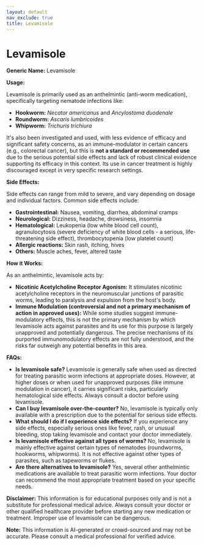 ```yaml
---
layout: default
nav_exclude: true
title: Levamisole
---
```


# Levamisole

**Generic Name:** Levamisole

**Usage:**

Levamisole is primarily used as an anthelmintic (anti-worm medication), specifically targeting nematode infections like:

* **Hookworm:**  *Necator americanus* and *Ancylostoma duodenale*
* **Roundworm:** *Ascaris lumbricoides*
* **Whipworm:** *Trichuris trichiura*

It's also been investigated and used, with less evidence of efficacy and significant safety concerns, as an immune-modulator in certain cancers (e.g., colorectal cancer), but this is **not a standard or recommended use** due to the serious potential side effects and lack of robust clinical evidence supporting its efficacy in this context.  Its use in cancer treatment is highly discouraged except in very specific research settings.


**Side Effects:**

Side effects can range from mild to severe, and vary depending on dosage and individual factors.  Common side effects include:

* **Gastrointestinal:** Nausea, vomiting, diarrhea, abdominal cramps
* **Neurological:** Dizziness, headache, drowsiness, insomnia
* **Hematological:**  Leukopenia (low white blood cell count), agranulocytosis (severe deficiency of white blood cells - a serious, life-threatening side effect), thrombocytopenia (low platelet count)
* **Allergic reactions:** Skin rash, itching, hives
* **Others:**  Muscle aches, fever, altered taste


**How it Works:**

As an anthelmintic, levamisole acts by:

* **Nicotinic Acetylcholine Receptor Agonism:** It stimulates nicotinic acetylcholine receptors in the neuromuscular junctions of parasitic worms, leading to paralysis and expulsion from the host's body.
* **Immune Modulation (controversial and not a primary mechanism of action in approved uses):** While some studies suggest immune-modulatory effects, this is not the primary mechanism by which levamisole acts against parasites and its use for this purpose is largely unapproved and potentially dangerous.  The precise mechanisms of its purported immunomodulatory effects are not fully understood, and the risks far outweigh any potential benefits in this area.


**FAQs:**

* **Is levamisole safe?**  Levamisole is generally safe when used as directed for treating parasitic worm infections at appropriate doses. However, at higher doses or when used for unapproved purposes (like immune modulation in cancer), it carries significant risks, particularly hematological side effects.  Always consult a doctor before using levamisole.
* **Can I buy levamisole over-the-counter?**  No, levamisole is typically only available with a prescription due to the potential for serious side effects.
* **What should I do if I experience side effects?** If you experience any side effects, especially serious ones like fever, rash, or unusual bleeding, stop taking levamisole and contact your doctor immediately.
* **Is levamisole effective against all types of worms?** No, levamisole is mainly effective against certain types of nematodes (roundworms, hookworms, whipworms). It is not effective against other types of parasites, such as tapeworms or flukes.
* **Are there alternatives to levamisole?** Yes, several other anthelmintic medications are available to treat parasitic worm infections. Your doctor can recommend the most appropriate treatment based on your specific needs.


**Disclaimer:** This information is for educational purposes only and is not a substitute for professional medical advice.  Always consult your doctor or other qualified healthcare provider before starting any new medication or treatment.  Improper use of levamisole can be dangerous.


**Note:** This information is AI-generated or crowd-sourced and may not be accurate. Please consult a medical professional for verified advice.